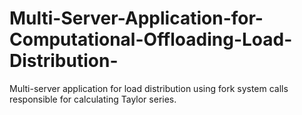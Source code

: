 # Multi-Server-Application-for-Computational-Offloading-Load-Distribution-
Multi-server application for load distribution using fork system calls responsible for calculating Taylor series.
